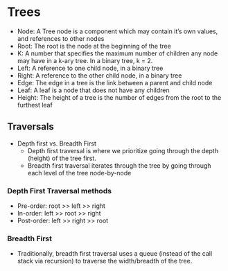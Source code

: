 # Trees

- Node: A Tree node is a component which may contain it’s own values, and references to other nodes
- Root: The root is the node at the beginning of the tree
- K: A number that specifies the maximum number of children any node may have in a k-ary tree. In a binary tree, k = 2.
- Left: A reference to one child node, in a binary tree
- Right: A reference to the other child node, in a binary tree
- Edge: The edge in a tree is the link between a parent and child node
- Leaf: A leaf is a node that does not have any children
- Height: The height of a tree is the number of edges from the root to the furthest leaf

## Traversals

- Depth first vs. Breadth First
    - Depth first traversal is where we prioritize going through the depth (height) of the tree first.
    - Breadth first traversal iterates through the tree by going through each level of the tree node-by-node

### Depth First Traversal methods

- Pre-order: root >> left >> right
- In-order: left >> root >> right
- Post-order: left >> right >> root

### Breadth First

 - Traditionally, breadth first traversal uses a queue (instead of the call stack via recursion) to traverse the width/breadth of the tree. 